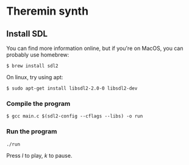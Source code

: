 # Theremin synth

## Install SDL
You can find more information online, but if you're on MacOS, you can probably use homebrew:
```console
$ brew install sdl2
```

On linux, try using apt:
```console
$ sudo apt-get install libsdl2-2.0-0 libsdl2-dev
```

### Compile the program

```console
$ gcc main.c $(sdl2-config --cflags --libs) -o run
```

### Run the program

```console
./run
```

Press *l* to play, *k* to pause.

